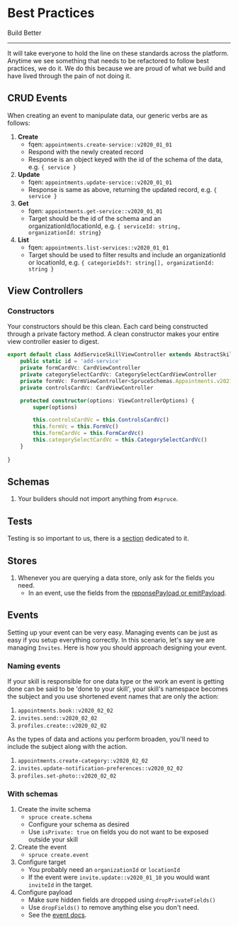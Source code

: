 # Best Practices
Build Better
****

It will take everyone to hold the line on these standards across the platform. Anytime we see something that needs to be refactored to follow best practices, we do it. We do this because we are proud of what we build and have lived through the pain of not doing it.

## CRUD Events

When creating an event to manipulate data, our generic verbs are as follows:

1. **Create**
    * fqen: `appointments.create-service::v2020_01_01`
    * Respond with the newly created record
    * Response is an object keyed with the id of the schema of the data, e.g. `{ service }`
2. **Update**
    * fqen: `appointments.update-service::v2020_01_01`
    * Response is same as above, returning the updated record, e.g. `{ service }`
3. **Get**
    * fqen: `appointments.get-service::v2020_01_01`
    * Target should be the id of the schema and an organizationId/locationId, e.g. `{ serviceId: string, organizationId: string}`
4. **List**
    * fqen: `appointments.list-services::v2020_01_01`
    * Target should be used to filter results and include an organizationId or locationId, e.g. `{ categorieIds?: string[], organizationId: string }`

## View Controllers

### Constructors
Your constructors should be this clean. Each card being constructed through a private factory method. A clean constructor makes your entire view controller easier to digest.

```ts
export default class AddServiceSkillViewController extends AbstractSkillViewController {
	public static id = 'add-service'
	private formCardVc: CardViewController
	private categorySelectCardVc: CategorySelectCardViewController
	private formVc: FormViewController<SpruceSchemas.Appointments.v2021_06_23.ServiceSchema>
	private controlsCardVc: CardViewController

	protected constructor(options: ViewControllerOptions) {
		super(options)

		this.controlsCardVc = this.ControlsCardVc()
		this.formVc = this.FormVc()
		this.formCardVc = this.FormCardVc()
		this.categorySelectCardVc = this.CategorySelectCardVc()
	}
    
}
```

## Schemas

1. Your builders should not import anything from `#spruce`. 

## Tests

Testing is so important to us, there is a [section](../tests/index.md?id=best-practices) dedicated to it.

## Stores

1. Whenever you are querying a data store, only ask for the fields you need. 
	* In an event, use the fields from the [reponsePayload or emitPayload](../stores/index.md?id=stores-in-tests).


## Events 
Setting up your event can be very easy. Managing events can be just as easy if you setup everything correctly. In this scenario, let's say we are managing `Invites`. Here is how you should approach designing your event.

### Naming events
If your skill is responsible for one data type or the work an event is getting done can be said to be 'done to your skill', your skill's namespace becomes the subject and you  use shortened event names that are only the action:

1. `appointments.book::v2020_02_02`
2. `invites.send::v2020_02_02`
2. `profiles.create::v2020_02_02`

As the types of data and actions you perform broaden, you'll need to include the subject along with the action.

1. `appointments.create-category::v2020_02_02`
2. `invites.update-notification-preferences::v2020_02_02`
2. `profiles.set-photo::v2020_02_02`

### With schemas

1. Create the invite schema
	* `spruce create.schema`
	* Configure your schema as desired
	* Use `isPrivate: true` on fields you do not want to be exposed outside your skill
2. Create the event
	* `spruce create.event`
3. Configure target
	* You probably need an `organizationId` or `locationId`
	* If the event were `invite.update::v2020_01_10` you would want `inviteId` in the target.
4. Configure payload
	* Make sure hidden fields are dropped using `dropPrivateFields()`
	* Use `dropFields()` to remove anything else you don't need.
	* See the [event docs](../events/index?id=payloads).

